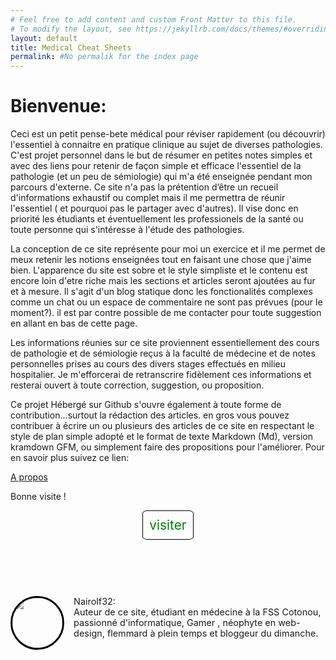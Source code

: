 ```yaml
---
# Feel free to add content and custom Front Matter to this file.
# To modify the layout, see https://jekyllrb.com/docs/themes/#overriding-theme-defaults
layout: default
title: Medical Cheat Sheets
permalink: #No permalik for the index page
---
```


# Bienvenue:

Ceci est un petit pense-bete médical pour réviser rapidement (ou découvrir)
l'essentiel à connaitre en pratique clinique au sujet de diverses pathologies.
C'est projet personnel dans le but de résumer en petites notes simples et avec des liens pour retenir de façon simple et efficace l'essentiel de la pathologie (et un peu de sémiologie) qui m'a été enseignée pendant mon parcours d'externe. Ce site n'a pas la prétention d’être un recueil d'informations exhaustif ou complet mais il me permettra de réunir l'essentiel ( et pourquoi pas le partager avec d'autres). Il vise donc en priorité les étudiants et éventuellement les professionels de la santé ou toute personne qui s'intéresse à l'étude des pathologies.

La conception de ce site représente pour moi un exercice et il me permet de meux retenir les notions enseignées tout en faisant une chose que j'aime bien. L'apparence du site est sobre et le style simpliste et le contenu est encore loin d'etre riche mais les sections et articles seront ajoutées au fur et à mesure. Il s'agit d'un blog statique donc les fonctionalités
complexes comme un chat ou un espace de commentaire ne sont pas prévues (pour le moment?). il est par contre possible de me
contacter pour toute suggestion en allant en bas de cette page.

Les informations réunies sur ce site proviennent essentiellement des cours de pathologie et de sémiologie reçus à la faculté de médecine et de notes personnelles prises au cours des divers stages effectués en milieu hospitalier. Je m'efforcerai de retranscrire fidèlement ces informations et resterai ouvert à toute correction, suggestion, ou proposition.

Ce projet Hébergé sur Github s'ouvre également à toute forme de contribution...surtout la rédaction des articles. en gros vous pouvez contribuer à écrire un ou plusieurs des articles de ce site en respectant le style de plan simple adopté et le format de texte Markdown (Md), version kramdown GFM, ou simplement faire des propositions pour l'améliorer.
Pour en savoir plus suivez ce lien:

<a href="{{ site.baseurl }}{% link about.markdown %}" class=""> A propos </a>

Bonne visite !

<div align=center style="margin-top:5%;">
<a href="{{ site.baseurl }}{% link cheatsheets.markdown %}" class="visit-btn"> visiter</a>
</div>

<div class="author" align="left">
<img class="avatar" src="https://avatars.githubusercontent.com/u/35136136?s=400&u=8f223af54eee04fd9bf7c0d5d5a07801aba8a540&v=4" height="80px" width="80px" />

<p class="bio"> 
Nairolf32: <br>
Auteur de ce site, étudiant en médecine à la FSS Cotonou, passionné d'informatique, Gamer , néophyte en  web-design, flemmard à plein temps et bloggeur du dimanche.
 </p>

<style>
.avatar{border-radius:50%; border: 3px black solid;}
.author{ display:flex; margin-top:20%}
.bio{font-size: 0.9rem; margin-left:3%; margin-top:0;}
.visit-btn{border-radius:10%; padding:2%; font-size: 1.3rem; border: 0.5px black solid; text-decoration: none; outline: none;  background: none; color: green;}
.visit-btn:hover{text-decoration: none; background:green; color:white;}
</style>
</div>
